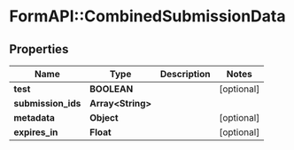 # FormAPI::CombinedSubmissionData

## Properties
Name | Type | Description | Notes
------------ | ------------- | ------------- | -------------
**test** | **BOOLEAN** |  | [optional] 
**submission_ids** | **Array&lt;String&gt;** |  | 
**metadata** | **Object** |  | [optional] 
**expires_in** | **Float** |  | [optional] 


